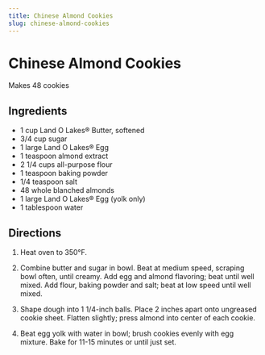 ```yaml
---
title: Chinese Almond Cookies
slug: chinese-almond-cookies
---
```


# Chinese Almond Cookies

Makes 48 cookies

## Ingredients

- 1 cup Land O Lakes® Butter, softened
- 3/4 cup sugar
- 1 large Land O Lakes® Egg
- 1 teaspoon almond extract
- 2 1/4 cups all-purpose flour
- 1 teaspoon baking powder
- 1/4 teaspoon salt
- 48 whole blanched almonds
- 1 large Land O Lakes® Egg (yolk only)
- 1 tablespoon water

## Directions

1. Heat oven to 350°F.

2. Combine butter and sugar in bowl. Beat at medium speed, scraping bowl often, until creamy. Add egg and almond flavoring; beat until well mixed. Add flour, baking powder and salt; beat at low speed until well mixed.

3. Shape dough into 1 1/4-inch balls. Place 2 inches apart onto ungreased cookie sheet. Flatten slightly; press almond into center of each cookie.

4. Beat egg yolk with water in bowl; brush cookies evenly with egg mixture. Bake for 11-15 minutes or until just set.